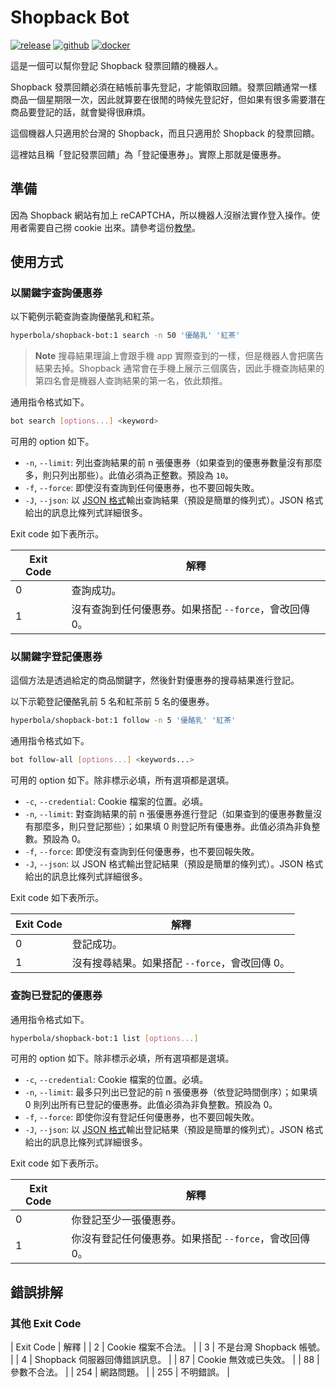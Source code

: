 # Shopback Bot

[![release](https://badgen.net/github/release/wdzeng/shopback-bot/stable?color=red)](https://github.com/wdzeng/shopback-bot/releases/latest)
[![github](https://badgen.net/badge/icon/github/black?icon=github&label=)](https://github.com/wdzeng/shopback-bot)
[![docker](https://badgen.net/badge/icon/docker?icon=docker&label=)](https://hub.docker.com/repository/docker/hyperbola/shopback-bot)

這是一個可以幫你登記 Shopback 發票回饋的機器人。

Shopback 發票回饋必須在結帳前事先登記，才能領取回饋。發票回饋通常一樣商品一個星期限一次，因此就算要在很閒的時候先登記好，但如果有很多需要潛在商品要登記的話，就會變得很麻煩。

這個機器人只適用於台灣的 Shopback，而且只適用於 Shopback 的發票回饋。

這裡姑且稱「登記發票回饋」為「登記優惠券」。實際上那就是優惠券。

## 準備

因為 Shopback 網站有加上 reCAPTCHA，所以機器人沒辦法實作登入操作。使用者需要自己撈 cookie 出來。請參考這份[教學](/docs/get-cookie.md)。

## 使用方式

### 以關鍵字查詢優惠券

以下範例示範查詢查詢優酪乳和紅茶。

```sh
hyperbola/shopback-bot:1 search -n 50 '優酪乳' '紅茶'
```

> **Note**
> 搜尋結果理論上會跟手機 app 實際查到的一樣，但是機器人會把廣告結果去掉。Shopback 通常會在手機上展示三個廣告，因此手機查詢結果的第四名會是機器人查詢結果的第一名，依此類推。

通用指令格式如下。

```sh
bot search [options...] <keyword>
```

可用的 option 如下。

- `-n`, `--limit`: 列出查詢結果的前 n 張優惠券（如果查到的優惠券數量沒有那麼多，則只列出那些）。此值必須為正整數。預設為 `10`。
- `-f`, `--force`: 即使沒有查詢到任何優惠券，也不要回報失敗。
- `-J`, `--json`: 以 [JSON 格式](/docs/response.md)輸出查詢結果（預設是簡單的條列式）。JSON 格式給出的訊息比條列式詳細很多。

Exit code 如下表所示。

| Exit Code | 解釋 |
| --------- | --- |
| 0         | 查詢成功。 |
| 1         | 沒有查詢到任何優惠券。如果搭配 `--force`，會改回傳 0。 |

### 以關鍵字登記優惠券

這個方法是透過給定的商品關鍵字，然後針對優惠券的搜尋結果進行登記。

以下示範登記優酪乳前 5 名和紅茶前 5 名的優惠券。

```sh
hyperbola/shopback-bot:1 follow -n 5 '優酪乳' '紅茶'
```

通用指令格式如下。

```sh
bot follow-all [options...] <keywords...>
```

可用的 option 如下。除非標示必填，所有選項都是選填。

- `-c`, `--credential`: Cookie 檔案的位置。必填。
- `-n`, `--limit`: 對查詢結果的前 n 張優惠券進行登記（如果查到的優惠券數量沒有那麼多，則只登記那些）；如果填 0 則登記所有優惠券。此值必須為非負整數。預設為 0。
- `-f`, `--force`: 即使沒有查詢到任何優惠券，也不要回報失敗。
- `-J`, `--json`: 以 JSON 格式輸出登記結果（預設是簡單的條列式）。JSON 格式給出的訊息比條列式詳細很多。

Exit code 如下表所示。

| Exit Code | 解釋 |
| --------- | --- |
| 0         | 登記成功。 |
| 1         | 沒有搜尋結果。如果搭配 `--force`，會改回傳 0。 |

### 查詢已登記的優惠券

通用指令格式如下。

```sh
hyperbola/shopback-bot:1 list [options...]
```

可用的 option 如下。除非標示必填，所有選項都是選填。

- `-c`, `--credential`: Cookie 檔案的位置。必填。
- `-n`, `--limit`: 最多只列出已登記的前 n 張優惠券（依登記時間倒序）；如果填 0 則列出所有已登記的優惠券。此值必須為非負整數。預設為 0。
- `-f`, `--force`: 即使你沒有登記任何優惠券，也不要回報失敗。
- `-J`, `--json`: 以 [JSON 格式](/docs/response.md)輸出登記結果（預設是簡單的條列式）。JSON 格式給出的訊息比條列式詳細很多。

Exit code 如下表所示。

| Exit Code | 解釋 |
| --------- | --- |
| 0         | 你登記至少一張優惠券。 |
| 1         | 你沒有登記任何優惠券。如果搭配 `--force`，會改回傳 0。 |

## 錯誤排解

### 其他 Exit Code

| Exit Code | 解釋 |
| 2 | Cookie 檔案不合法。 |
| 3 | 不是台灣 Shopback 帳號。 |
| 4 | Shopback 伺服器回傳錯誤訊息。 |
| 87 | Cookie 無效或已失效。 |
| 88 | 參數不合法。 |
| 254 | 網路問題。 |
| 255 | 不明錯誤。 |
